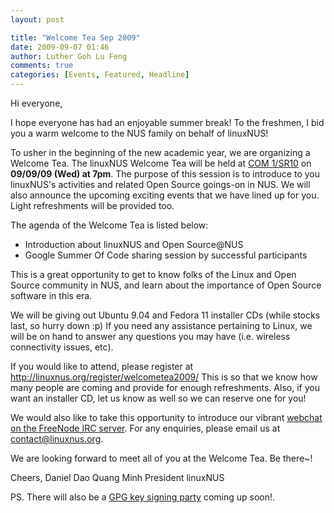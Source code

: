 ```yaml
---
layout: post

title: "Welcome Tea Sep 2009"
date: 2009-09-07 01:46
author: Luther Goh Lu Feng
comments: true
categories: [Events, Featured, Headline]
---
```

Hi everyone,

I hope everyone has had an enjoyable summer break! To the freshmen, I bid you  a warm welcome to the NUS family on behalf of linuxNUS!

To usher in the beginning of the new academic year, we are organizing a Welcome Tea. The linuxNUS Welcome Tea will be held at <a href="http://www.comp.nus.edu.sg/aboutsoc/location.shtml">COM 1/SR10</a> on <strong>09/09/09 (Wed) at 7pm</strong>. The purpose of this session is to introduce to you linuxNUS's activities and related Open Source goings-on in NUS. We will also announce the upcoming exciting events that we have lined up for you. Light refreshments will be provided too.

The agenda of the Welcome Tea is listed below:
- Introduction about linuxNUS and Open Source@NUS
- Google Summer Of Code sharing session by successful participants

This is a great opportunity to get to know folks of the Linux and Open Source community in NUS, and learn about the importance of Open Source software in this era.

We will be giving out Ubuntu 9.04 and Fedora 11 installer CDs (while stocks last, so hurry down :p) If you need any assistance pertaining to Linux, we will be on hand to answer any questions you may have (i.e. wireless connectivity issues, etc).

If you would like to attend, please register at <a href="http://linuxnus.org/register/welcometea2009/">http://linuxnus.org/register/welcometea2009/</a> This is so that we know how many people are coming and provide for enough refreshments. Also, if you want an installer CD, let us know as well so we can reserve one for you!

We would also like to take this opportunity to introduce our vibrant <a href="http://linuxnus.org/chat">webchat on the FreeNode IRC server</a>. For any enquiries, please email us at contact@linuxnus.org.

We are looking forward to meet all of you at the Welcome Tea. Be there~!

Cheers,
Daniel Dao Quang Minh
President
linuxNUS

PS.
There will also be a <a href="http://linuxreviews.org/howtos/gnupg/signingparty/">GPG key signing party</a> coming up soon!.
